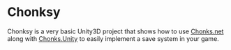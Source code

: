 # Chonksy

Chonksy is a very basic Unity3D project that shows how to use [Chonks.net](https://github.com/troublecatstudios/Chonks.net) along with [Chonks.Unity](https://github.com/troublecatstudios/Chonks.net/tree/stable/packages/Chonks.Unity) to easily implement a save system in your game.